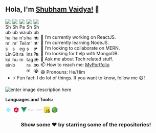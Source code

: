 ## Hola, I'm [Shubham Vaidya!](https://shubhamvaidya.netlify.app/) 👋

<a href="https://www.linkedin.com/in/shubham-vaidya-799a5a12b/">
  <img align="left" alt="Shubham's Linkdein" width="22px" src="https://cdn.jsdelivr.net/npm/simple-icons@v3/icons/linkedin.svg" />
</a>
<a href="https://github.com/vaidyashubham">
  <img align="left" alt="Shubham's Github" width="22px" src="https://cdn.jsdelivr.net/npm/simple-icons@v3/icons/github.svg" />
</a>
<a href="https://in.pinterest.com/shubhamvaidya604/">
  <img align="left" alt="Pawan's Telegram" width="22px" src="https://cdn.jsdelivr.net/npm/simple-icons@v3/icons/pinterest.svg" />
</a>
<a href="https://www.instagram.com/shubhamvaidya1191/">
  <img align="left" alt="Shubham's Instagram" width="22px" src="https://cdn.jsdelivr.net/npm/simple-icons@v3/icons/instagram.svg" />
</a>
<a href="https://www.facebook.com/shubham.vaidya.1420"">
  <img align="left" alt="Shubham's Facebook" width="22px" src="https://cdn.jsdelivr.net/npm/simple-icons@v3/icons/facebook.svg" />
</a>

<br/>
<br/>


- 🔭 I’m currently working on ReactJS.
- 🌱 I’m currently learning NodeJS.
- 👯 I’m looking to collaborate on MERN.
- 🤔 I’m looking for help with MongoDB.
- 💬 Ask me about Tech related stuff.
- 📫 How to reach me: [MyPortfolio](https://shubhamvaidya.netlify.app/)
- 😄 Pronouns: He/Him
- ⚡ Fun fact: I do lot of things. If you want to know, follow me 😄!

![enter image description here](https://github-readme-stats.vercel.app/api?username=vaidyashubham&&show_icons=true&title_color=ffffff&icon_color=ffffff&text_color=ffffff&bg_color=10A881)

**Languages and Tools:**  

<code><img height="20" src="https://raw.githubusercontent.com/github/explore/80688e429a7d4ef2fca1e82350fe8e3517d3494d/topics/react/react.png"></code>
<code><img height="20" src="https://raw.githubusercontent.com/github/explore/80688e429a7d4ef2fca1e82350fe8e3517d3494d/topics/angular/angular.png"></code>
<code><img height="20" src="https://raw.githubusercontent.com/github/explore/80688e429a7d4ef2fca1e82350fe8e3517d3494d/topics/vue/vue.png"></code>
<code><img height="20" src="https://raw.githubusercontent.com/github/explore/80688e429a7d4ef2fca1e82350fe8e3517d3494d/topics/mongodb/mongodb.png"></code>
<code><img height="20" src="https://raw.githubusercontent.com/github/explore/80688e429a7d4ef2fca1e82350fe8e3517d3494d/topics/express/express.png"></code>
<code><img height="20" src="https://raw.githubusercontent.com/github/explore/80688e429a7d4ef2fca1e82350fe8e3517d3494d/topics/javascript/javascript.png"></code>
<code><img height="20" src="https://raw.githubusercontent.com/github/explore/80688e429a7d4ef2fca1e82350fe8e3517d3494d/topics/nodejs/nodejs.png"></code> 



<div align="center">

### Show some ❤️ by starring some of the repositories!

</div>
